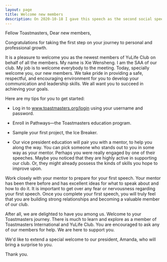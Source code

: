 ```yaml
---
layout: page
title: Welcome new members
description: On 2020-10-18 I gave this speech as the second social speech of the level-3 Pathways in Yulife club of Toastmaster.
---
```



Fellow Toastmasters,
Dear new members,

Congratulations for taking the first step on your journey to personal and professional growth.

It is a pleasure to welcome you as the newest members of YuLife Club on behalf of all the
members. My name is Xie Wensheng. I am the SAA of our club. My job is to welcome everybody
to the meeting. Today, specially welcome you, our new members. We take pride in providing a safe,
respectful, and encouraging environment for you to develop your communication and leadership
skills. We all want you to succeed in achieving your goals.

Here are my tips for you to get started:

* Log in to www.toastmasters.org/login using your username and password.

* Enroll in Pathways—the Toastmasters education program.

* Sample your first project, the Ice Breaker.

* Our vice president education will pair you with a mentor, to help you along the way. You can
pick someone who stands out to you in some way as your mentor. Perhaps you were really engaged
by one of their speeches. Maybe you noticed that they are highly active in supporting our club.
Or, they might already possess the kinds of skills you hope to improve upon.

Work closely with your mentor to prepare for your first speech. Your mentor
has been there before and has excellent ideas for what to speak about and
how to do it. It is important to get over any fear or nervousness regarding
your first speech. Once you complete your first speech, you will truly feel
that you are building strong relationships and becoming a valuable member of
our club.

After all, we are delighted to have you among us. Welcome to your Toastmasters
journey. There is much to learn and explore as a member of Toastmasters International
and YuLife Club. You are encouraged to ask any of our members for help. We are here
to support you.

We'd like to extend a special welcome to our president, Amanda, who will bring a
surprise to you.

Thank you.